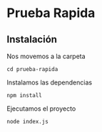 # Prueba Rapida

## Instalación

Nos movemos a la carpeta

```shell
cd prueba-rapida
```

Instalamos las dependencias

```shell
npm install
```

Ejecutamos el proyecto

```shell
node index.js
```
